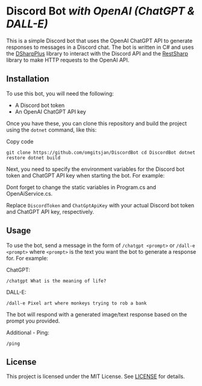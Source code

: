 # Discord Bot _with OpenAI (ChatGPT & DALL-E)_

This is a simple Discord bot that uses the OpenAI ChatGPT API to generate responses to messages in a Discord chat. The bot is written in C# and uses the [DSharpPlus](https://github.com/DSharpPlus/DSharpPlus) library to interact with the Discord API and the [RestSharp](https://github.com/restsharp/RestSharp) library to make HTTP requests to the OpenAI API.

## Installation

To use this bot, you will need the following:

- A Discord bot token
- An OpenAI ChatGPT API key

Once you have these, you can clone this repository and build the project using the `dotnet` command, like this:

Copy code

`git clone https://github.com/omgitsjan/DiscordBot
cd DiscordBot
dotnet restore
dotnet build`

Next, you need to specify the environment variables for the Discord bot token and ChatGPT API key when starting the bot. For example:

Dont forget to change the static variables in Program.cs and OpenAiService.cs.

Replace `DiscordToken` and `ChatGptApiKey` with your actual Discord bot token and ChatGPT API key, respectively.

## Usage

To use the bot, send a message in the form of `/chatgpt <prompt>` or `/dall-e <prompt>` where `<prompt>` is the text you want the bot to generate a response for. For example:

ChatGPT:

`/chatgpt What is the meaning of life?`

DALL-E:

`/dall-e Pixel art where monkeys trying to rob a bank`

The bot will respond with a generated image/text response based on the prompt you provided.

Additional - Ping:

`/ping`

## License

This project is licensed under the MIT License. See [LICENSE](https://github.com/omgitsjan/DiscordBot/blob/main/LICENSE) for details.

